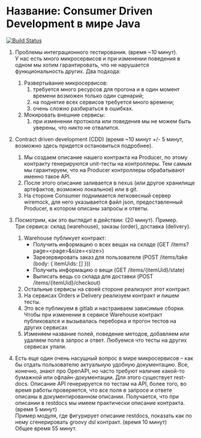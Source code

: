 # Название: Consumer Driven Development в мире Java

[![Build Status](https://cloud.drone.io/api/badges/Romanow/scc-microservices/status.svg)](https://cloud.drone.io/Romanow/scc-microservices)

1. Проблемы интеграционного тестирования. (время ~10 минут).<br>
У нас есть много микросервисов и при изменении поведения в одном мы хотим гарантировать, что не нарушается функциональность других. Два подхода:
    1. Развертывание микросервисов:
        1. требуется много ресурсов для прогона и в один момент времени возможен только один сценарий;
        2. на поднятие всех сервисов требуется много времени;
        3. очень сложно разбираться в ошибках.
    2. Мокировать внешние сервисы:
        1. при изменении протокола или поведения мы не можем быть уверены, что никто не отвалится.

2. Contract driven development (CDD) (время ~10 минут +/- 5  минут, возможно здесь придется остановиться подробнее).
    1. Мы создаем описание нашего контракта на Producer, по этому контракту генерируются unit-тесты на контроллеры. Тем самым мы гарантируем, что на Producer контроллеры обрабатывают именно такое API.
    2. После этого описание заливается в nexus (или другое хранилище артефактов, возможно локальное) или в git.
    3. На стороне Consumer поднимается легковесный сервер wiremock, для него указывается файл json, предоставленный Producer, в котором описаны запросы и ответы.

3. Посмотрим, как это выглядит в действии: (20 минут). Пример.<br>
Три сервиса: склад (warehouse), заказы (order), доставка (delivery).
    1. Warehouse публикует контракт:
        - Получить информацию о всех вещах на складе
        (GET /items?page=\<page>&size=\<size>)
        - Зарезервировать заказ для пользователя
        (POST /items/take (body: { itemUids: [] }))
        - Получить информацию о вещи
        (GET /items/{itemUid}/state)
        - Выписать вещь со склада для доставки
        (POST /items/{itemUid}/checkout)
    2. Остальные сервисы на своей стороне реализуют этот контракт.
    3. На сервисах Orders и Delivery реализуем контракт и пишем тесты.
    4. Это все публикуем в gitlab и настраиваем зависимые сборки. Чтобы при изменении  в сервисе Warehouse контракт публиковался и вызывалась переборка и прогон тестов на других сервисах
    5. Изменяем название полей, поведение методов, добавляем или удаляем поля в запрос и ответ. Любуемся что тесты на других сервисах упали.

4. Есть еще один очень насущный вопрос в мире микросервисов – как бы отдать пользователю актуальную удобную документацию. Все, конечно, знают про OpenAPI, но  часто требуют наличие какой-то бумажной или офлайн-документации. Для этого существует rest-docs. Описание API генерируется по тестам на API, более того, во время работы проверяется, что все поля в запросе и ответе описаны в документированном описании.
Получается, что при описании в restdocs мы имеем практически описание контракта. (время 5 минут)<br>
Пример модуля, где фигурирует описание restdocs, показать как по нему сгенерировать groovy dsl контракт. (время 10 минут)<br>
Общее время 55 минут.
